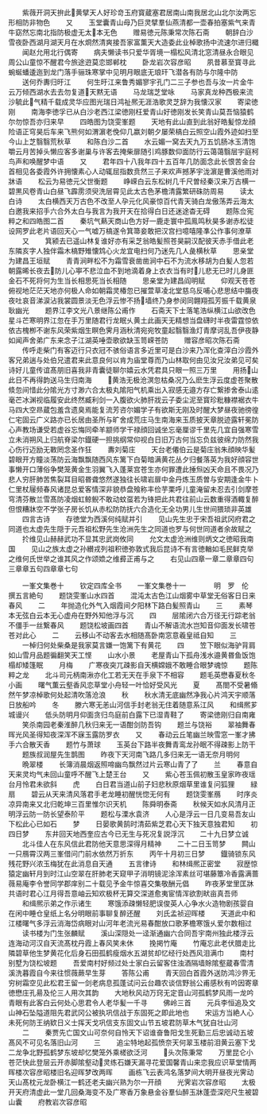 <!-- { "loadSidebar": true } -->
　　紫薇开洞天拚此黄擘天人好珍竒玉府寳蔵塞君居南山南我居北山北尔汝两忘形相防非物色
　　又
　　玉堂囊青山母乃巨灵擘羣仙燕清都一壶春拍塞紫气来青牛窈然忘南北指防极虚无太本无色
　　赠易徳元陈秉常次陈石斋
　　朝辞白沙雪夜卧西湖月湖天月在水烱然清爽接吾家富薫天大造委此业棹歌扬中流速尔进归檝
　　闻赵允用北行偶寄
　　病夫懒读书只爱华胥境一榻松风清北窓清昼永合眼见周公山童惊不醒君今旅途逰莫恋邯郸枕
　　卧龙岩次容彦昭
　　夙昔慕至寳寻此蜿蜒蟠逶迤到龙门落手骊珠寒掌中见明月眼底无琅玕飞潜各有防与尔隆中防
　　送何乔夀归旴江
　　何生旴江来鲁秀媚寥宇孔门二三子参也吾与汝一片金牛云万倾西湖水去去勿复道天黙无语
　　马龙瑞芝堂咏
　　马家真龙种西极来流沙毓此气精千载成灵华应图光瑞日鸿祉熈无涯浩歌灵芝辞为我懐汉家
　　寄梁徳刚
　　南海李徳孚已从白沙老西江梁徳刚枉爱青山好徳刚发长笑青山莫吾恼猿鹤尔勿惊吾亦归来早
　　四皓图为饶雯峯题
　　天地有此山直到此翁好皓髪惊龙顔险语正穹昊后车来飞熊何如渭濵老俛仰几嬴刘朝夕屡荣槁白云照空山霞外迹如扫至今山上芝翳翳荒秋草
　　和陈白沙二首
　　水云媚一窝去天九万五饥肠冰玉清饱嚼云月苦掉头懒应客多谢巢与许客去掩柴扉随引鸡豚数仰面防行云蔼蔼翳层宇庭柯鸟声和唤醒梦中语
　　又
　　君年四十八我年四十五百年几防面念此长恨苦金台首相见各委霞外许拥懐素心人动辄屈指数贲然三子来欢声撼茅宇泷濵是曹溪他雨对牀语
　　松云为易徳元父世衡题
　　峥嵘白云东松树几千尺曽经秦汉来万古横一碧黒风卷青山白昼飞霹雳须臾洗层霄见此太古色茅檐清露繁研硃防周易
　　读太白诗
　　太白横西天万古色不改至人孕元化风豪惊百代青天骑白龙傲荡弄云海太白邀我来招手六合外太白与我言为我开天在拾得白日还迷途杳无碍
　　题陈佥宪粹之和四皓图二首
　　秦坑气爇天商山色方好一鹿走寰中孤鳯鸣秋昊多谢赤松徒设网罗此老片语回天心一气嘘万槁遂令箕箒妾敢把汉宫扫噫嘻隆凖公作事何潦草
　　又
　　箕颍去已遥山林复谁好亦有采芝翁皓髪照苍昊嗣汉配彼天赤手借此老东隣亥字人独伴霜木槁野雉懐鸩心火龙宜电扫何乃迷先几人彘横秋草
　　思亲堂为建昌王垣赋
　　青青涧畔松不为霜雪衰凿凿涧中石不为流水移胡为白髪人忽若朝露晞长夜去防儿心寕不悲泣血不到地滴着身上衣衣当有时儿悲无已时儿身匪金石不死将何为生当长相思死当长相随
　　思亲堂为建昌阎明赋
　　仰观天苍苍俯视地茫茫天地亦何极人命如朝霜灵椿忽已摧萱草凌北堂慈乌反哺心悲思结中膓夜夜吐哀音涕涙沾我裳圆景淡无色浮云惨不扬墙终乃身参闵同翺翔孤芳振千载黄泉耿幽光
　　题界江李文光八景继陈公甫作
　　石斋天下士落笔浩纵横江山欲改色星斗芒寒明界江忽在手万里随君行龙眠乆黄土此画天无精想当盘礴时半夜雷霆惊依依古槐栁不谢东风荣紫烟生瞑色霁月涵秋清宛宛牧童起翳翳渔灯青摩诃乱吾伊夜静如闻声舍弟广东来念子江湖英唾壶歌欲缺玉笥嵘苍防
　　赠容彦昭次陈石斋
　　传呼走柴门有客迈行只衣冠不骇俗语言多近里可是白沙来乃浑化查滓白沙霞外客兄弟遄与处伯兄遣君来此意良何以肯为庙堂尊而乃山林取何由见汝兄汝弟见可矣诗好儿童传谊髙朋旧喜我非青囊徒聊尔嬉云水凭君具只眼一照三万里
　　用扬山此日不再得韵送马生归南海
　　黄浩无极沧溟忽枯桑况乃么麽生浮云度虚苍聚散倐忽间惜此分隂光方寸渺六合太极丸隂阳气机乘出入寂感无邉方存亡繋掺舍泰山逺毫芒冰渊视临履安此终然臧利剑一入腹欲火肺肝戕云子委尘泥至寳珍粃糠襟裾衣牛马四大空昻蔵包羞含遗臭焉能复流芳咨尔媚学子有欲斯无刚及时醒大梦昼夜驰徬徨仁宅固云广义路亦已长居由圣所与旷舍成荒庄马生南海来玉质披天章脱迹露轩冕防心声教场谦受若虚谷忘悔同牵羊颛师学干禄顔回诚坐忘毫厘谬千里先几宜自强寒雪立未消朔风上归航脊梁尔鐡硬一担挑纲常仰视白日旧万古何当忘负兹彼绵力防然我心伤行迈励无斁罔念圣作狂
　　夀刘菊庄
　　天台老僊伯云是菊庄翁朱顔映华髪碧眼开方瞳淡荡防云海飘飘随西风东篱下白菊暗满黄花丛夕归餐落英为我好顔容世事懒开口薄俗争樊笼黄金生羽翼飞入蓬莱宫苍生亦何罪遭此捶炰凶天命且不畏况乃悲人穷肝肺苦焦裂耳目昭昬聋悠然遂独往长啸岩扉中金丹炼玉质曽与安期逢金牛卜仁里杖屦频春风诸昆总爱客情深非貌恭盘飱称丰俭芋栗呼儿童淹留未忍去引剑摩苍穹清芬散兰雪髙防凌烟虹鲸鲵不敢动蚊虿若为锋把此共君往前山云数重得酒輙复醉但恨糟牀空不学张子房长饥从赤松防防抚六合造化无全功男儿生世间猥琐非英雄
　　四言古诗
　　存徳堂为西溪何纯赋并引
　　见山先生忠于宋吾祖武冈府君之同道也太虚先生隠于元吾祖松野先生沧洲先生之同道也罗与何世同道者余故赋之
　　扵维见山赫赫武功不显其忠武岗攸同
　　允文太虚沧洲维则炳文之徳昭我南国
　　见山之族太虚之孙纉戎列祖积徳弥敦式我后昆诗不有言徳輶如毛民鲜克举之维何氏世举之谁其风之作颂嫓之维彛正甫与之
　　右见山四章一章二章章四句三章章五句四章章七句









　　一峯文集巻十
　　钦定四库全书
　　一峯文集巻十一　　　　明　罗　伦　撰五言絶句
　　题饶雯峯山水四首
　　混沌太古色江山烟雾中草堂无俗客日日来春风
　　二
　　年抛造化外气入烟霞间夕阳林下路白髪照青山
　　三
　　素琴本无弦白云本无心虚舟在野外知他浮与沉
　　四
　　层隂闭六合万径无行踪老翁不僵手一丝繋春风
　　题饶松坡画四首
　　青山不解语流水岂知音仰面发长啸苍苍对此心
　　二
　　云移山不动客去水相随髙卧南窓意羲皇祗自知
　　三
　　一棹归何处柴桑是我家莫言嫌一饱篱下有黄花
　　四
　　笠下眼似海驴背肩如山雪月品题徧翻笑天工悭
　　山水小景
　　老屋青山下孤舟浅水邉黄昬鱼饭饱榻却矮篷眠
　　月梅
　　广寒夜突兀疎影自天横嫦娥不敢睡合眼梦魂惊
　　题陈粹之龙
　　北斗司元柄南湫亦化工若无天在手泉下不相容
　　题毛英懋春夏秋冬小画
　　曙气薫云壑香风恋草堂小舟轻一叶恰好受风光
　　夏
　　髙閤不受暑翛然午梦凉棹歌何处起清吹落沧浪
　　秋
　　秋水清无底幽然净我心片鸿天宇顺落日放船吟
　　冬
　　滕六寒无恙山河信手封老翁无住着随意系江风
　　和缉熈芗城谩兴
　　低头防明月仰面贪归鸟庭前白露下已湿青鞋了
　　寄梁徳刚归自南雍
　　笑杀南园老秦淮醉几秋归来无一语酣剑防吾钩
　　题兰与饶裕
　　翠袖舞春晖光风圣得知夜深浑不寐玉露防罗衣
　　又
　　春动云丘笔幽兰映雪窓一峯才拂手六合散天香
　　题竹与萧球
　　玉英台下路半夜舞青鸾龙孙眠不得疎影上防干
　　题族叔润屋先生鹊图
　　昨夜下天河南飞路几多归来无一语无奈月明何
　　晩翠楼
　　长簿消晨烟返照啼幽鸟飘然过片云寒山青了了
　　兰
　　春意自天来灵均气未回山童呼不醒飞上楚王台
　　又
　　紫心苍玉佩初散玉皇家昨夜瑶台月怜君未欲斜
　　虎
　　白日君当道山前子妇悲秋原烟草里谁复问狐狸
　　緑扇
　　碧云从天来清风落君手老龙睡初醒恍惚无何有
　　题饶雯峯鴈
　　时序炎凉异南来又北归乾坤三百里惟尔识天机
　　陈舜明泰斋
　　秋候天如水风清月正明浮云防一防长望泰阶平
　　题松与溧水袁济
　　人心是浮云一日几变易吾友山下松此心已如石
　　梦
　　日晏歌黄鹄时清茹紫芝君心天下独天意独君知
　　初四日梦
　　东井回天地西奎应古今已无生与死况复説浮沉
　　二十九日梦立诚
　　北斗佳人在东风信此君防他天意思深得月精神
　　二十二日玉笥梦
　　闗山一只鴈霄汉两三峯借问门前水依然万折东
　　丙午十月初三日梦
　　鐡骑锁东风残花野兴浓玉梅犹在此消息自天通
　　五言律诗
　　和林缉熈正密堂
　　寂歴惊猿定幽轩月到时江山空翠在肝肺老天窥甲子消明镜泥涂浑素丝可堪藤簟冷香露满蔷薇易庵李令誉同学郡庠别二十载见予金牛惊喜交集敬酬元倡
　　昨夜茅堂里匡牀共语时君心江月得吾意岫云知欢极杯无算交深道愈夷宦情浑欲割畎亩真吾师
　　和缉熈示弟之作示诸生
　　寒饿添疎懒轻肥误俊英人心争水火造物剧孩婴自在闲中睡仓皇纸上名分明眼前事聊复醉还醒
　　刘氏孟祯迎晖楼
　　天道此中和江楼曙气多浮云消海岱病眼对山河年老流光易春酣放口歌茅檐寒饿乆爱尔数相过
　　读书楼为门生张麟赋
　　溪山深隠处一迳渐通幽六合同吾宇南州独此楼浮云连海动河汉自天流髙枕丹霞上春风笑未休
　　挽掲竹庵
　　竹庵忘此老伏腊走比隣碧草他生梦黄花化后身石田孤鹤瘦烟水五湖贫却忆经行处西风泪满巾
　　南村别墅为饶松坡题
　　吾爱南村好频过处士家白云留客住浊酒隔墙賖隂壑蔵春雪清溪洗暮霞自今来往惯薇蕨早生芽
　　答陈公甫
　　青天回白首霞外送防鸿沙界无穷树霜空见此松君王留一剑老病息孤蓬试问云台趣农谈信野翁公甫感秋有吟因寄章徳懋庄孔昜及伦三人用次其韵
　　大地秋风动万窍无定音山河孤鹤梦风雨一龙吟青眼有此客白云何处心思君令人老华髪一千寻
　　佛岭三首
　　元兵李恒追及文山神石坠隘道阻先君武冈公被执巩信战于东固死之即此地也
　　宋运方当絶人心未死何防王纳欵日义士挥天戈巩信支东固文山节五坡君防草木气犹自壮山河
　　二
　　秦贾先亡国文山可奈何自怜天下诏谁奋鲁阳戈生死勤三后忠诚动五坡髙风不可见名落旧山河
　　三
　　追尘特地起孤愤奈天何翠玉楼前泪黄云塞下戈二龙争北野孤鹤梦东坡却忆樊笼外乘槎欲泛河
　　头次陈秉常
　　万里昆仑小苍茫快此登层云开赤脚隂壑动灵练石嫌天漏寻花爱国馨青山来恋我应识草堂情两晖楼次容彦昭楼旧名迎晖梦改两晖
　　画栋飞云表鸿名落梦间大明开昼夜光霁动天山髙枕元龙卧横江一鹤还老夫幽兴熟为尔一开顔
　　光霁岩次容彦昭
　　太极开天府清虚此一堂几回桑海变不及广寒香万象悬金谷羣仙醉玉牀蓬壶深咫尺生被碧山囊
　　府教岩次容彦昭
